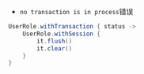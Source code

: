 * `no transaction is in process`错误

```java
UserRole.withTransaction { status ->
    UserRole.withSession {
        it.flush()
        it.clear()
    }
}
```
